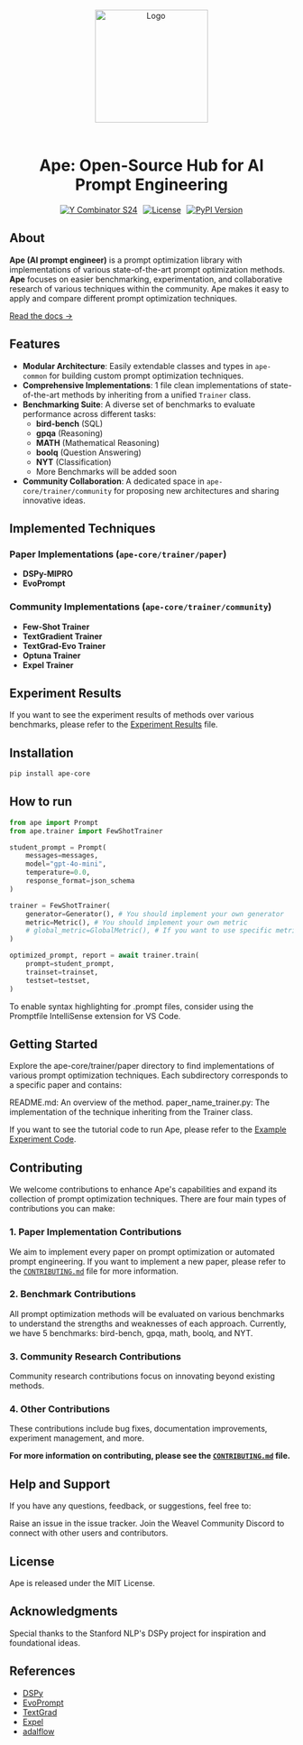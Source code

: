 <div align="center">
    <a href="https://www.weavel.ai/ape">
        <img src="https://www.dropbox.com/scl/fi/h7e7lunf2x8g0teeqlrlt/Ape-Logo.png?rlkey=fc9fzxye4mls00cluv08f4vus&st=pfjsapa3&raw=1" title="Logo" style="width:200px; padding: 20px;" />
    </a>
    <h1>Ape: Open-Source Hub for AI Prompt Engineering</h1>
    <div style="display: flex; justify-content: center; gap: 10px;">
        <a href="https://www.ycombinator.com/companies/weavel">
            <img
                src="https://img.shields.io/badge/Y%20Combinator-S24-orange?style=flat-square"
                alt="Y Combinator S24"
            />
        </a>
        <a href="https://github.com/weavel-ai/Ape/blob/main/LICENSE" target="_blank">
            <img src="https://img.shields.io/pypi/l/ape-common.svg" alt="License" />
        </a>
        <a href="https://pypi.org/project/ape-core" target="_blank">
            <img src="https://img.shields.io/pypi/v/ape-core.svg" alt="PyPI Version"/>
        </a>
    </div>
</div>

## About

**Ape (AI prompt engineer)** is a prompt optimization library with implementations of various state-of-the-art prompt optimization methods.  
**Ape** focuses on easier benchmarking, experimentation, and collaborative research of various techniques within the community. Ape makes it easy to apply and compare different prompt optimization techniques.

[Read the docs →](https://ape-prompts.vercel.app)

## Features

- **Modular Architecture**: Easily extendable classes and types in `ape-common` for building custom prompt optimization techniques.
- **Comprehensive Implementations**: 1 file clean implementations of state-of-the-art methods by inheriting from a unified `Trainer` class.
- **Benchmarking Suite**: A diverse set of benchmarks to evaluate performance across different tasks:
  - **bird-bench** (SQL)
  - **gpqa** (Reasoning)
  - **MATH** (Mathematical Reasoning)
  - **boolq** (Question Answering)
  - **NYT** (Classification)
  - More Benchmarks will be added soon
- **Community Collaboration**: A dedicated space in `ape-core/trainer/community` for proposing new architectures and sharing innovative ideas.

## Implemented Techniques

### Paper Implementations (`ape-core/trainer/paper`)

- **DSPy-MIPRO**
- **EvoPrompt**

### Community Implementations (`ape-core/trainer/community`)

- **Few-Shot Trainer**
- **TextGradient Trainer**
- **TextGrad-Evo Trainer**
- **Optuna Trainer**
- **Expel Trainer**

## Experiment Results

If you want to see the experiment results of methods over various benchmarks, please refer to the [Experiment Results](./experiments/benchmarks/RESULT.md) file.

## Installation

```bash
pip install ape-core
```

## How to run

```python
from ape import Prompt
from ape.trainer import FewShotTrainer

student_prompt = Prompt(
    messages=messages,
    model="gpt-4o-mini",
    temperature=0.0,
    response_format=json_schema
)

trainer = FewShotTrainer(
    generator=Generator(), # You should implement your own generator
    metric=Metric(), # You should implement your own metric
    # global_metric=GlobalMetric(), # If you want to use specific metric like MICRO-F1, you should implement your own global metric
)

optimized_prompt, report = await trainer.train(
    prompt=student_prompt,
    trainset=trainset,
    testset=testset,
)
```

To enable syntax highlighting for .prompt files, consider using the Promptfile IntelliSense extension for VS Code.

## Getting Started

Explore the ape-core/trainer/paper directory to find implementations of various prompt optimization techniques. Each subdirectory corresponds to a specific paper and contains:

README.md: An overview of the method.
paper_name_trainer.py: The implementation of the technique inheriting from the Trainer class.

If you want to see the tutorial code to run Ape, please refer to the [Example Experiment Code](./experiments/EXAMPLE_EXPERIMENT.ipynb).

## Contributing

We welcome contributions to enhance Ape's capabilities and expand its collection of prompt optimization techniques. There are four main types of contributions you can make:

### 1. Paper Implementation Contributions

We aim to implement every paper on prompt optimization or automated prompt engineering.
If you want to implement a new paper, please refer to the [`CONTRIBUTING.md`](CONTRIBUTING.md) file for more information.

### 2. Benchmark Contributions

All prompt optimization methods will be evaluated on various benchmarks to understand the strengths and weaknesses of each approach.
Currently, we have 5 benchmarks: bird-bench, gpqa, math, boolq, and NYT.

### 3. Community Research Contributions

Community research contributions focus on innovating beyond existing methods.

### 4. Other Contributions

These contributions include bug fixes, documentation improvements, experiment management, and more.

**For more information on contributing, please see the [`CONTRIBUTING.md`](CONTRIBUTING.md) file.**

## Help and Support

If you have any questions, feedback, or suggestions, feel free to:

Raise an issue in the issue tracker.
Join the Weavel Community Discord to connect with other users and contributors.

## License

Ape is released under the MIT License.

## Acknowledgments

Special thanks to the Stanford NLP's DSPy project for inspiration and foundational ideas.

## References

- [DSPy](https://github.com/stanfordnlp/DSPy)
- [EvoPrompt](https://arxiv.org/abs/2309.08532)
- [TextGrad](https://github.com/microsoft/TextGrad)
- [Expel](https://arxiv.org/abs/2308.10144)
- [adalflow](https://github.com/SylphAI-Inc/AdalFlow)
